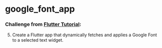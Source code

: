 # google_font_app

### Challenge from [Flutter Tutorial](https://flutter-tutorial.net/working-with-assets/questions-for-practice-3/):
5. Create a Flutter app that dynamically fetches and applies a Google Font to a selected text widget.
